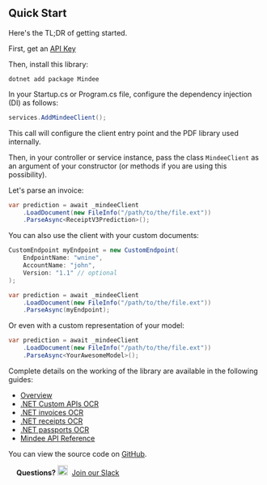 ﻿## Quick Start
Here's the TL;DR of getting started.

First, get an [API Key](https://developers.mindee.com/docs/create-api-key)

Then, install this library:
```shell
dotnet add package Mindee
```

In your Startup.cs or Program.cs file, configure the dependency injection (DI) as follows:
```csharp
services.AddMindeeClient();
```

This call will configure the client entry point and the PDF library used internally.

Then, in your controller or service instance, pass the class ``MindeeClient`` as an argument of your constructor
(or methods if you are using this possibility).

Let's parse an invoice:
```csharp
var prediction = await _mindeeClient
    .LoadDocument(new FileInfo("/path/to/the/file.ext"))
    .ParseAsync<ReceiptV3Prediction>();
```

You can also use the client with your custom documents:
```csharp
CustomEndpoint myEndpoint = new CustomEndpoint(
    EndpointName: "wnine",
    AccountName: "john",
    Version: "1.1" // optional
);

var prediction = await _mindeeClient
    .LoadDocument(new FileInfo("/path/to/the/file.ext"))
    .ParseAsync(myEndpoint);
```

Or even with a custom representation of your model:
```csharp
var prediction = await _mindeeClient
    .LoadDocument(new FileInfo("/path/to/the/file.ext"))
    .ParseAsync<YourAwesomeModel>();
```

Complete details on the working of the library are available in the following guides: 
* [Overview](https://developers.mindee.com/docs/dotnet-overview-1)
* [.NET Custom APIs OCR](https://developers.mindee.com/docs/dotnet-api-builder-1)
* [.NET invoices OCR](https://developers.mindee.com/docs/dotnet-invoice-ocr-1)
* [.NET receipts OCR](https://developers.mindee.com/docs/dotnet-receipt-ocr-1)
* [.NET passports OCR](https://developers.mindee.com/docs/dotnet-passport-ocr-1)
* [Mindee API Reference](https://github.com/mindee/mindee-api-dotnet/blob/main/docs/api-reference/Mindee)

You can view the source code on [GitHub](https://github.com/mindee/mindee-api-dotnet).

&nbsp;
&nbsp;
**Questions?**
<img alt="Slack Logo Icon" style="display:inline!important" src="https://files.readme.io/5b83947-Slack.png" width="20" height="20">&nbsp;&nbsp;[Join our Slack](https://slack.mindee.com)
